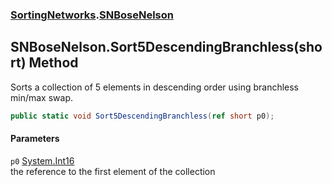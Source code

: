 ### [SortingNetworks](./SortingNetworks.md 'SortingNetworks').[SNBoseNelson](./SortingNetworks-SNBoseNelson.md 'SortingNetworks.SNBoseNelson')
## SNBoseNelson.Sort5DescendingBranchless(short) Method
Sorts a collection of 5 elements in descending order using branchless min/max swap.  
```csharp
public static void Sort5DescendingBranchless(ref short p0);
```
#### Parameters
<a name='SortingNetworks-SNBoseNelson-Sort5DescendingBranchless(short)-p0'></a>
`p0` [System.Int16](https://docs.microsoft.com/en-us/dotnet/api/System.Int16 'System.Int16')  
the reference to the first element of the collection  
  

